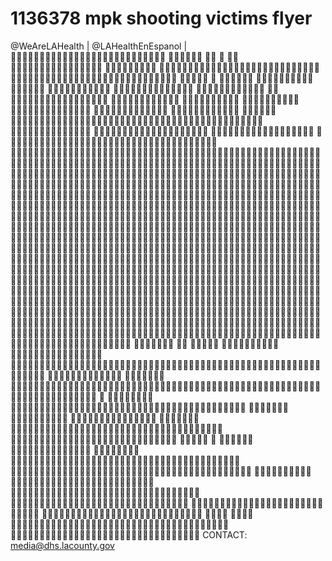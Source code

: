 # 1136378 mpk shooting victims flyer

@WeAreLAHealth | @LAHealthEnEspanol
|

  
 

   
 
 
      ­ 
    
 
     
  
 
     
­    
   
    

   ­  
    
     
    
     
­   
   
    ­  
   
 
 ­ 
  
    
  
CONTACT:  media@dhs.lacounty.gov
